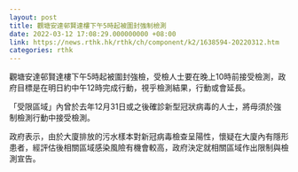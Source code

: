 ```yaml
---
layout: post
title: 觀塘安達邨賢達樓下午5時起被圍封強制檢測
date: 2022-03-12 17:08:29.000000000 +08:00
link: https://news.rthk.hk/rthk/ch/component/k2/1638594-20220312.htm
categories: rthk
---
```


觀塘安達邨賢達樓下午5時起被圍封強檢，受檢人士要在晚上10時前接受檢測，政府目標是在明日約中午12時完成行動，視乎檢測結果，行動或會延長。

「受限區域」內曾於去年12月31日或之後確診新型冠狀病毒的人士，將毋須於強制檢測行動中接受檢測。

政府表示，由於大廈排放的污水樣本對新冠病毒檢查呈陽性，懷疑在大廈內有隱形患者，經評估後相關區域感染風險有機會較高，政府決定就相關區域作出限制與檢測宣告。
